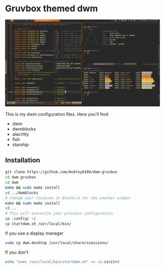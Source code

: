 # Gruvbox themed dwm

![Screenshot](./screenshot.png)

This is my dwm configuration files. Here you'll find:
- dwm
- dwmblocks
- alacritty
- fish
- starship

## Installation
```bash
git clone https://github.com/Andrey0189/dwm-gruvbox
cd dwm-gruvbox
cd dwm
make && sudo make install
cd ../dwmblocks
# Change your location in blocks.h for the weather widget
make && sudo make install
cd ..
# This will overwrite your previous configuration
cp .config/ ~/
cp startdwm.sh /usr/local/bin/
```

If you use a display manager
```bash
sudo cp dwm.desktop /usr/local/share/xsessions/
```
If you don't
```bash
echo "exec /usr/local/bin/startdwm.sh" >> ~/.xinitrc
```

